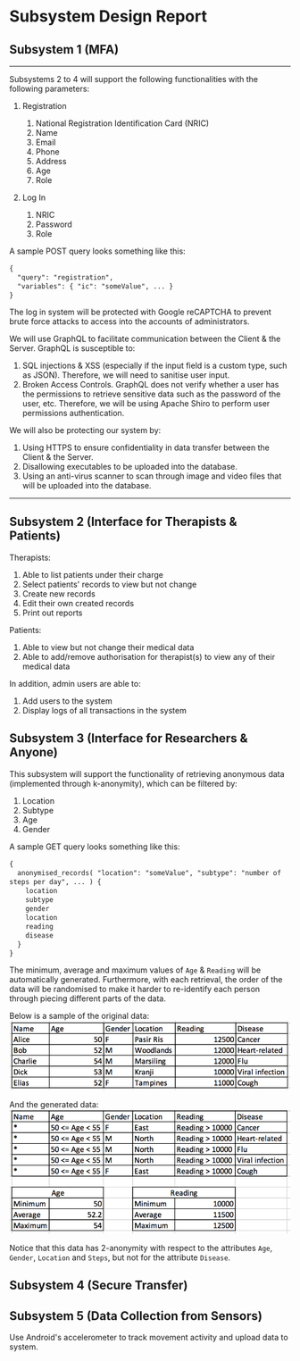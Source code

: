 # Subsystem Design Report

## Subsystem 1 (MFA)

---

Subsystems 2 to 4 will support the following functionalities with the following parameters:

1. Registration
    1. National Registration Identification Card (NRIC)
    1. Name
    1. Email
    1. Phone
    1. Address
    1. Age
    1. Role

1. Log In
    1. NRIC
    1. Password
    1. Role

A sample POST query looks something like this:

```
{
  "query": "registration",
  "variables": { "ic": "someValue", ... }
}
```

The log in system will be protected with Google reCAPTCHA to prevent brute force attacks to access into the accounts of administrators.

We will use GraphQL to facilitate communication between the Client & the Server. GraphQL is susceptible to:
1. SQL injections & XSS (especially if the input field is a custom type, such as JSON). Therefore, we will need to sanitise user input.
1. Broken Access Controls. GraphQL does not verify whether a user has the permissions to retrieve sensitive data such as the password of the user, etc. Therefore, we will be using Apache Shiro to perform user permissions authentication.

We will also be protecting our system by:
1. Using HTTPS to ensure confidentiality in data transfer between the Client & the Server.
1. Disallowing executables to be uploaded into the database. 
1. Using an anti-virus scanner to scan through image and video files that will be uploaded into the database.

---

## Subsystem 2 (Interface for Therapists & Patients)
Therapists:
1. Able to list patients under their charge
1. Select patients' records to view but not change
1. Create new records
1. Edit their own created records
1. Print out reports

Patients:
1. Able to view but not change their medical data
1. Able to add/remove authorisation for therapist(s) to view any of their medical data

In addition, admin users are able to:
1. Add users to the system
1. Display logs of all transactions in the system

## Subsystem 3 (Interface for Researchers & Anyone)
This subsystem will support the functionality of retrieving anonymous data (implemented through k-anonymity), which can be filtered by:
1. Location
1. Subtype
1. Age
1. Gender

A sample GET query looks something like this:

```
{
  anonymised_records( "location": "someValue", "subtype": "number of steps per day", ... ) {
    location
    subtype
    gender
    location
    reading
    disease
  }
}
```

The minimum, average and maximum values of `Age` & `Reading` will be automatically generated. Furthermore, with each retrieval, the order of the data will be randomised to make it harder to re-identify each person through piecing different parts of the data.

Below is a sample of the original data:
![pre-anonymised data](https://github.com/IFS4205-2018-Sem1-Team1/design-report/raw/master/images/pre_anonymisation.png)

And the generated data:
![post-anonymised data](https://github.com/IFS4205-2018-Sem1-Team1/design-report/raw/master/images/post_anonymisation.png)

Notice that this data has 2-anonymity with respect to the attributes `Age`, `Gender`, `Location` and `Steps`, but not for the attribute `Disease`.

## Subsystem 4 (Secure Transfer)

## Subsystem 5 (Data Collection from Sensors)
Use Android's accelerometer to track movement activity and upload data to system.
